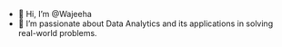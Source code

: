 - 👋 Hi, I’m @Wajeeha 
- 👀 I’m passionate about Data Analytics and its applications in solving real-world problems.
<!---
Wajeeeeeeeha/Wajeeeeeeeha is a ✨ special ✨ repository because its `README.md` (this file) appears on your GitHub profile.
You can click the Preview link to take a look at your changes.
--->

